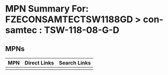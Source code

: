 



# MPN Summary For: FZECONSAMTECTSW1188GD > con-samtec : TSW-118-08-G-D

## MPNs
  

|MPN|Direct Links|Search Links|
| :--- | :--- | :--- |
||||
